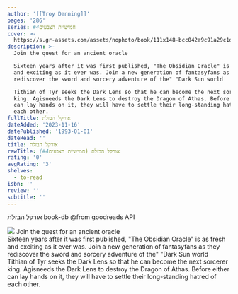 ```yaml
---
author: '[[Troy Denning]]'
pages: '286'
series: חמישיית הצבעים#4
cover: >-
  https://s.gr-assets.com/assets/nophoto/book/111x148-bcc042a9c91a29c1d680899eff700a03.png
description: >-
  Join the quest for an ancient oracle  

  Sixteen years after it was first published, "The Obsidian Oracle" is as fresh
  and exciting as it ever was. Join a new generation of fantasyfans as they
  rediscover the sword and sorcery adventure of the" "Dark Sun world  

  Tithian of Tyr seeks the Dark Lens so that he can become the next sorcerer
  king. Agisneeds the Dark Lens to destroy the Dragon of Athas. Before either
  can lay hands on it, they will have to settle their long-standing hatred of
  each other.
fullTitle: אורקל הבזלת
dateAdded: '2023-11-16'
datePublished: '1993-01-01'
dateRead: ''
title: אורקל הבזלת
rawTitle: אורקל הבזלת (חמישיית הצבעים#4)
rating: '0'
avgRating: '3'
shelves:
  - to-read
isbn: ''
review: ''
subtitle: ''
---
```

אורקל הבזלת book-db 
@from goodreads API

![](https:&#x2F;&#x2F;s.gr-assets.com&#x2F;assets&#x2F;nophoto&#x2F;book&#x2F;111x148-bcc042a9c91a29c1d680899eff700a03.png)
Join the quest for an ancient oracle  
Sixteen years after it was first published, &quot;The Obsidian Oracle&quot; is as fresh and exciting as it ever was. Join a new generation of fantasyfans as they rediscover the sword and sorcery adventure of the&quot; &quot;Dark Sun world  
Tithian of Tyr seeks the Dark Lens so that he can become the next sorcerer king. Agisneeds the Dark Lens to destroy the Dragon of Athas. Before either can lay hands on it, they will have to settle their long-standing hatred of each other.